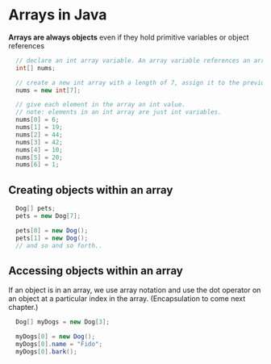 # Arrays in Java
**Arrays are always objects** even if they hold primitive variables or object references

```java
  // declare an int array variable. An array variable references an array object
  int[] nums;

  // create a new int array with a length of 7, assign it to the previously declared 'int[]' variable nums
  nums = new int[7];

  // give each element in the array an int value.
  // note: elements in an int array are just int variables.
  nums[0] = 6;
  nums[1] = 19;
  nums[2] = 44;
  nums[3] = 42;
  nums[4] = 10;
  nums[5] = 20;
  nums[6] = 1;
```

## Creating objects within an array
```java
  Dog[] pets;
  pets = new Dog[7];

  pets[0] = new Dog();
  pets[1] = new Dog();
  // and so and so forth..
```

## Accessing objects within an array
If an object is in an array, we use array notation and use the dot operator on an object at a particular index in the array. (Encapsulation to come next chapter.)
```java
  Dog[] myDogs = new Dog[3];

  myDogs[0] = new Dog();
  myDogs[0].name = "Fido";
  myDogs[0].bark();
```
